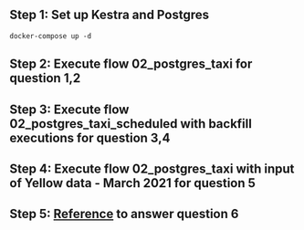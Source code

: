 ## Step 1: Set up Kestra and Postgres
```
docker-compose up -d
```
## Step 2: Execute flow 02_postgres_taxi for question 1,2
## Step 3: Execute flow 02_postgres_taxi_scheduled with backfill executions for question 3,4
## Step 4: Execute flow 02_postgres_taxi with input of Yellow data - March 2021 for question 5
## Step 5: <a href="https://en.wikipedia.org/wiki/List_of_tz_database_time_zones#List">Reference</a> to answer question 6
